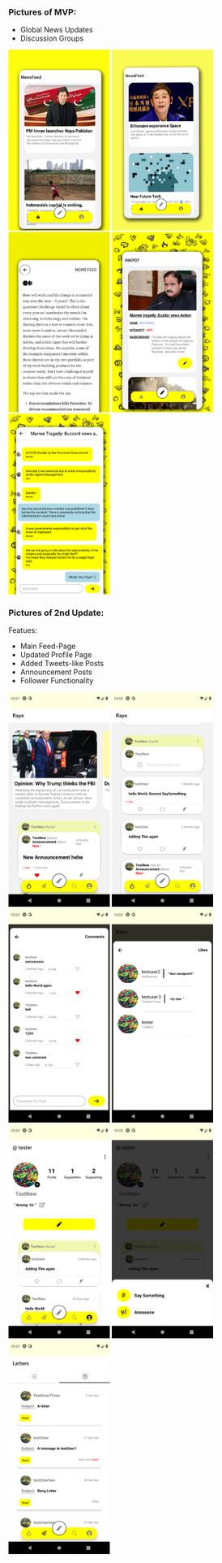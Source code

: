 ### Pictures of MVP:
- Global News Updates
- Discussion Groups

<img src="./img/1.png" style="width: 200px;" alt="Image 1">
<img src="./img/2.png" style="width: 200px;" alt="Image 2">
<img src="./img/3.png" style="width: 200px;" alt="Image 3">
<img src="./img/4.png" style="width: 200px;" alt="Image 4">
<img src="./img/5.png" style="width: 200px;" alt="Image 5">


### Pictures of 2nd Update:

Featues:
- Main Feed-Page
- Updated Profile Page
- Added Tweets-like Posts 
- Announcement Posts
- Follower Functionality

<img src="./img/6.png" style="width: 200px;" alt="Image 6">
<img src="./img/7.png" style="width: 200px;" alt="Image 7">
<img src="./img/8.png" style="width: 200px;" alt="Image 8">
<img src="./img/9.png" style="width: 200px;" alt="Image 9">
<img src="./img/10.png" style="width: 200px;" alt="Image 10">
<img src="./img/11.png" style="width: 200px;" alt="Image 11">
<img src="./img/12.png" style="width: 200px;" alt="Image 12">

